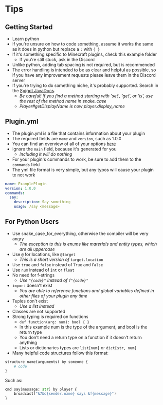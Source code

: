 # Tips

## Getting Started
- Learn python
- If you're unsure on how to code something, assume it works the same as it does in python but replace a `:` with `{ }`
- If it's something specific to Minecraft plugins, check this example folder
  - If you're still stuck, ask in the Discord
- Unlike python, adding tab spacing is not required, but is recommended
- The error handling is intended to be as clear and helpful as possible, so if you have any improvement requests please leave them in the Discord server
- If you're trying to do something niche, it's probably supported. Search in the [Spigot JavaDocs](https://hub.spigotmc.org/javadocs/spigot/).
  - *Be careful! If you find a method starting with 'set', 'get', or 'is', use the rest of the method name in snake_case*
  - *Player#getDisplayName is now player.display_name*

## Plugin.yml
- The plugin.yml is a file that contains information about your plugin
- The required fields are `name` and `version`, such as 1.0.0
- You can find an overview of all of your options [here](https://www.spigotmc.org/wiki/plugin-yml/)
- Ignore the `main` field, because it's generated for you
  - *Including it will do nothing*
- For your plugin's commands to work, be sure to add them to the `commands` field
- The yml file format is very simple, but any typos will cause your plugin to not work
```yaml
name: ExamplePlugin
version: 1.0.0
commands:
  say:
    description: Say something
    usage: /say <message>
```

## For Python Users
- Use snake_case_for_everything, otherwise the compiler will be very angry
  - *The exception to this is enums like materials and entity types, which are all uppercase*
- Use `@` for locations, like `@target`
  - *This is a short version of* `target.location`
- Use `true` and `false` instead of `True` and `False`
- Use `num` instead of `int` or `float`
- No need for f-strings
  - *Use `"{code}"` instead of `f"{code}"`*
- `import` doesn't exist
  - *You are able to reference functions and global variables defined in other files of your plugin any time*
- Tuples don't exist
  - *Use a list instead*
- Classes are not supported
- Strong typing is required on functions
  - `def function(arg: num): bool { }`
  - In this example num is the type of the argument, and bool is the return type
  - You don't need a return type on a function if it doesn't return anything
  - Lists or dictionaries types are `list[num]` or `dict[str, num]`
- Many helpful code structures follow this format:
```python
structure name(arguments) by someone {
    # code
}
```
Such as:
```python
cmd say(message: str) by player {
    broadcast("&7&o{sender.name} says &f{message}")
}
```